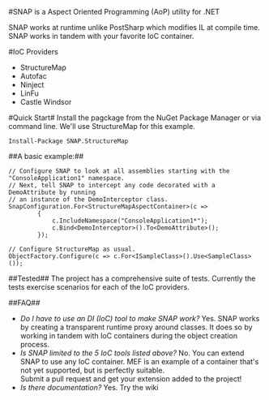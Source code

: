 #SNAP is a Aspect Oriented Programming (AoP) utility for .NET

SNAP works at runtime unlike PostSharp which modifies IL at compile time.  SNAP works in 
tandem with your favorite IoC container.

#IoC Providers

 - StructureMap
 - Autofac
 - Ninject
 - LinFu
 - Castle Windsor

#Quick Start#
Install the pagckage from the NuGet Package Manager or via command line.  We'll use StructureMap for this example.

	Install-Package SNAP.StructureMap

##A basic example:##

	// Configure SNAP to look at all assemblies starting with the "ConsoleApplication1" namespace.
	// Next, tell SNAP to intercept any code decorated with a DemoAttribute by running
	// an instance of the DemoInterceptor class.
	SnapConfiguration.For<StructureMapAspectContainer>(c =>
            {
                c.IncludeNamespace("ConsoleApplication1*");
                c.Bind<DemoInterceptor>().To<DemoAttribute>();
            });

	// Configure StructureMap as usual.
	ObjectFactory.Configure(c => c.For<ISampleClass>().Use<SampleClass>());
				
##Tested##
The project has a comprehensive suite of tests.  Currently the tests exercise scenarios for each of the IoC providers.

##FAQ##

 - *Do I have to use an DI (IoC) tool to make SNAP work?*
	Yes.  SNAP works by creating a transparent runtime proxy around classes.  It does so by working in tandem with IoC containers 
	during the object creation process.
 - *Is SNAP limited to the 5 IoC tools listed above?*
	No.  You can extend SNAP to use any IoC container.  MEF is an example of a container that's not yet supported, but is perfectly suitable.  
	Submit a pull request and get your extension added to the project!
 - *Is there documentation?*
	Yes.  Try the wiki 